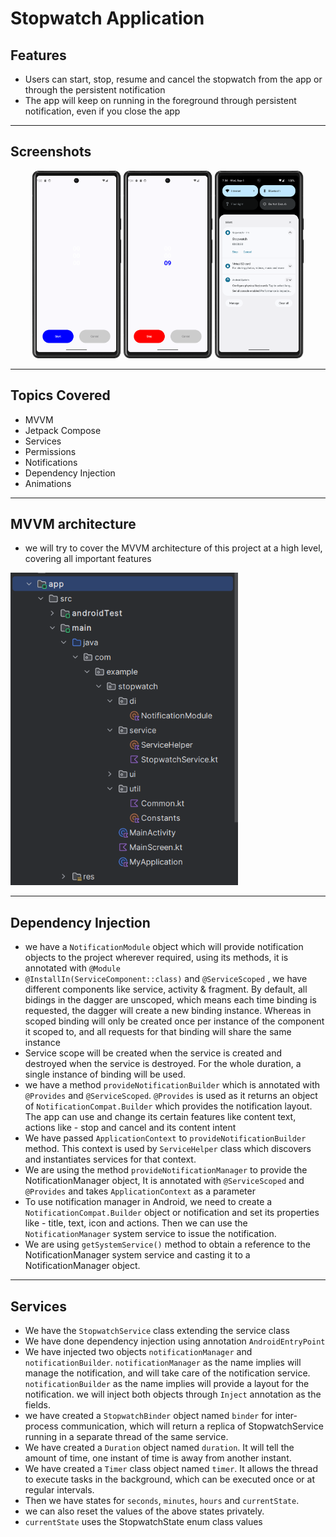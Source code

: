 # Stopwatch Application
## Features
- Users can start, stop, resume and cancel the stopwatch from the app or through the persistent notification
- The app will keep on running in the foreground through persistent notification, even if you close the app
---
## Screenshots
<p align="center">
  <img src = "https://raw.githubusercontent.com/abhineshchandra1234/Stopwatch/master/app/src/main/res/drawable/screenshots/start_stopwatch.png" height=300px/>
  <img src = "https://raw.githubusercontent.com/abhineshchandra1234/Stopwatch/master/app/src/main/res/drawable/screenshots/running_stopwatch.png" height=300px/>
<img src = "https://raw.githubusercontent.com/abhineshchandra1234/Stopwatch/master/app/src/main/res/drawable/screenshots/notification_stopwatch.png" height=300px/>
</p>

---
## Topics Covered
- MVVM
- Jetpack Compose
- Services
- Permissions
- Notifications
- Dependency Injection
- Animations
---
## MVVM architecture
- we will try to cover the MVVM architecture of this project at a high level, covering all important features
<img src = "https://raw.githubusercontent.com/abhineshchandra1234/Stopwatch/master/app/src/main/res/drawable/screenshots/project_structure.png" height=500px/>

---
## Dependency Injection
- we have a `NotificationModule` object which will provide notification objects to the project wherever required, using its methods, it is annotated with `@Module`
- `@InstallIn(ServiceComponent::class)` and `@ServiceScoped` , we have different components like service, activity & fragment. By default, all bidings in the dagger are unscoped, which means each time binding is requested, the dagger will create a new binding instance. Whereas in scoped binding will only be created once per instance of the component it scoped to, and all requests for that binding will share the same instance
- Service scope will be created when the service is created and destroyed when the service is destroyed. For the whole duration, a single instance of binding will be used.
- we have a method `provideNotificationBuilder` which is annotated with `@Provides` and `@ServiceScoped`. `@Provides` is used as it returns an object of `NotificationCompat.Builder` which provides the notification layout. The app can use and change its certain features like content text, actions like - stop and cancel and its content intent
- We have passed `ApplicationContext` to `provideNotificationBuilder` method. This context is used by `ServiceHelper` class which discovers and instantiates services for that context.
- We are using the method `provideNotificationManager` to provide the NotificationManager object, It is annotated with `@ServiceScoped` and `@Provides` and takes `ApplicationContext` as a parameter
- To use notification manager in Android, we need to create a `NotificationCompat.Builder` object or notification and set its properties like - title, text, icon and actions. Then we can use the `NotificationManager` system service to issue the notification.
- We are using `getSystemService()` method to obtain a reference to the NotificationManager system service and casting it to a NotificationManager object.
---
## Services
- We have the `StopwatchService` class extending the service class
- We have done dependency injection using annotation `AndroidEntryPoint`
- We have injected two objects `notificationManager` and `notificationBuilder`. `notificationManager` as the name implies will manage the notification, and will take care of the notification service. `notificationBuilder` as the name implies will provide a layout for the notification. we will inject both objects through `Inject` annotation as the fields.
- we have created a `StopwatchBinder` object named `binder` for inter-process communication, which will return a replica of StopwatchService running in a separate thread of the same service.
- We have created a `Duration` object named `duration`. It will tell the amount of time, one instant of time is away from another instant.
- We have created a `Timer` class object named `timer`. It allows the thread to execute tasks in the background, which can be executed once or at regular intervals.
- Then we have states for `seconds`, `minutes`, `hours` and `currentState`.
- we can also reset the values of the above states privately.
- `currentState` uses the StopwatchState enum class values
